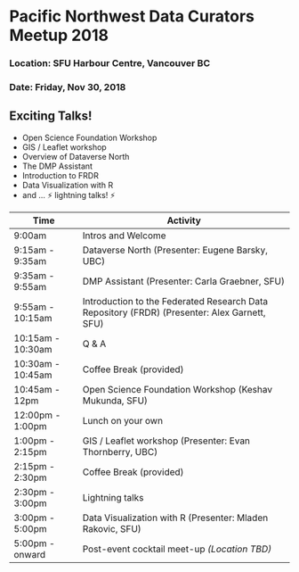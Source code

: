 # Pacific Northwest Data Curators Meetup 2018 

### Location: SFU Harbour Centre, Vancouver BC
### Date: Friday, Nov 30, 2018

## Exciting Talks!

- Open Science Foundation Workshop 
- GIS / Leaflet workshop 
- Overview of Dataverse North 
- The DMP Assistant 
- Introduction to FRDR 
- Data Visualization with R 
- and ... ⚡ lightning talks! ⚡

| Time     | Activity |
|----------|----------|
| 9:00am             |   Intros and Welcome       |
| 9:15am - 9:35am    |   Dataverse North (Presenter: Eugene Barsky, UBC)|
| 9:35am - 9:55am    |   DMP Assistant (Presenter: Carla Graebner, SFU)|
| 9:55am - 10:15am   |   Introduction to the Federated Research Data Repository (FRDR)  (Presenter: Alex Garnett, SFU)|
| 10:15am - 10:30am  |   Q & A      |
| 10:30am - 10:45am  |   Coffee Break (provided)        |
| 10:45am - 12pm     |   Open Science Foundation Workshop (Keshav Mukunda, SFU) | 
| 12:00pm - 1:00pm   |   Lunch on your own       |
| 1:00pm - 2:15pm    |   GIS / Leaflet workshop (Presenter: Evan Thornberry, UBC)           |
| 2:15pm - 2:30pm    |   Coffee Break (provided)        |
| 2:30pm - 3:00pm    |   Lightning talks       |
| 3:00pm - 5:00pm    |   Data Visualization with R (Presenter: Mladen Rakovic, SFU)      |
| 5:00pm - onward    |   Post-event cocktail meet-up *(Location TBD)*     |

